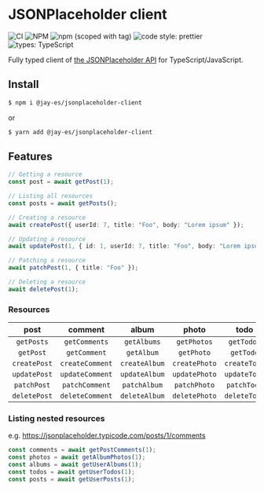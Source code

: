 # JSONPlaceholder client

![CI](https://github.com/jay-es/jsonplaceholder-client/actions/workflows/ci.yml/badge.svg?event=push)
![NPM](https://img.shields.io/npm/l/@jay-es/jsonplaceholder-client)
![npm (scoped with tag)](https://img.shields.io/npm/v/@jay-es/jsonplaceholder-client/latest)
![code style: prettier](https://img.shields.io/badge/code_style-prettier-ff69b4.svg)
![types: TypeScript](https://shields.io/badge/types-TypeScript-3178C6)

Fully typed client of [the JSONPlaceholder API](https://jsonplaceholder.typicode.com/) for TypeScript/JavaScript.

## Install

```sh
$ npm i @jay-es/jsonplaceholder-client
```

or

```sh
$ yarn add @jay-es/jsonplaceholder-client
```

## Features

```ts
// Getting a resource
const post = await getPost(1);

// Listing all resources
const posts = await getPosts();

// Creating a resource
await createPost({ userId: 7, title: "Foo", body: "Lorem ipsum" });

// Updating a resource
await updatePost(1, { id: 1, userId: 7, title: "Foo", body: "Lorem ipsum" });

// Patching a resource
await patchPost(1, { title: "Foo" });

// Deleting a resource
await deletePost(1);
```

### Resources

|     post     |     comment     |     album     |     photo     |     todo     |     user     |
| :----------: | :-------------: | :-----------: | :-----------: | :----------: | :----------: |
|  `getPosts`  |  `getComments`  |  `getAlbums`  |  `getPhotos`  |  `getTodos`  |  `getUsers`  |
|  `getPost`   |  `getComment`   |  `getAlbum`   |  `getPhoto`   |  `getTodo`   |  `getUser`   |
| `createPost` | `createComment` | `createAlbum` | `createPhoto` | `createTodo` | `createUser` |
| `updatePost` | `updateComment` | `updateAlbum` | `updatePhoto` | `updateTodo` | `updateUser` |
| `patchPost`  | `patchComment`  | `patchAlbum`  | `patchPhoto`  | `patchTodo`  | `patchUser`  |
| `deletePost` | `deleteComment` | `deleteAlbum` | `deletePhoto` | `deleteTodo` | `deleteUser` |

### Listing nested resources

e.g. https://jsonplaceholder.typicode.com/posts/1/comments

```ts
const comments = await getPostComments(1);
const photos = await getAlbumPhotos(1);
const albums = await getUserAlbums(1);
const todos = await getUserTodos(1);
const posts = await getUserPosts(1);
```
